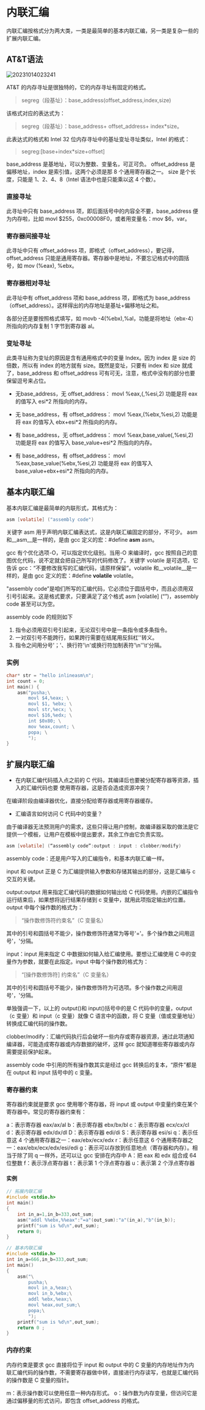 # 内联汇编

内联汇编按格式分为两大类，一类是最简单的基本内联汇编，另一类是复杂一些的扩展内联汇编。

## AT&T语法

![20231014023241](https://cdn.jsdelivr.net/gh/WoodHolz/cloudimg/picture/20231014023241.png)

AT&T 的内存寻址是很独特的，它的内存寻址有固定的格式。

> segreg（段基址）：base_address(offset_address,index,size)

该格式对应的表达式为：

> segreg（段基址）：base_address+ offset_address+ index*size。
 
此表达式的格式和 Intel 32 位内存寻址中的基址变址寻址类似，Intel 的格式：

> segreg:[base+index*size+offset]

base_address 是基地址，可以为整数、变量名，可正可负。
offset_address 是偏移地址，index 是索引值，这两个必须是那 8 个通用寄存器之一。
size 是个长度，只能是 1、2、4、8（Intel 语法中也是只能乘以这 4 个数）。

### 直接寻址

此寻址中只有 base_address 项，即后面括号中的内容全不要，base_address 便为内存啦，比如 movl $255，0xc00008F0，或者用变量名：mov $6，var。

### 寄存器间接寻址

此寻址中只有 offset_address 项，即格式（offset_address），要记得，offset_address 只能是通用寄存器。寄存器中是地址，不要忘记格式中的圆括号，如 mov (%eax), %ebx。

### 寄存器相对寻址

此寻址中有 offset_address 项和 base_address 项，即格式为 base_address（offset_address）。这样得出的内存地址是基址+偏移地址之和。

各部分还是要按照格式填写，如 movb -4(%ebx),%al，功能是将地址（ebx-4）所指向的内存复制 1 字节到寄存器 al。

### 变址寻址

此类寻址称为变址的原因是含有通用格式中的变量 Index。因为 index 是 size 的倍数，所以有 index 的地方就有 size。既然是变址，只要有 index 和 size 就成了，base_address 和 offset_address 可有可无，注意，格式中没有的部分也要保留逗号来占位。

- 无base_address，无 offset_address：
movl %eax,(,%esi,2)
功能是将 eax 的值写入 esi*2 所指向的内存。

- 无 base_address，有 offset_address：
movl %eax,(%ebx,%esi,2)
功能是将 eax 的值写入 ebx+esi*2 所指向的内存。

- 有 base_address，无 offset_address：
movl %eax,base_value(,%esi,2)
功能是将 eax 的值写入 base_value+esi*2 所指向的内存。

- 有 base_address，有 offset_address：
movl %eax,base_value(%ebx,%esi,2)
功能是将 eax 的值写入 base_value+ebx+esi*2 所指向的内存。

## 基本内联汇编

基本内联汇编是最简单的内联形式，其格式为：

``` c
asm [volatile] ("assembly code")
```

关键字 asm 用于声明内联汇编表达式，这是内联汇编固定的部分，不可少。
asm 和__asm__是一样的，是由 gcc 定义的宏：#define __asm__ asm。

gcc 有个优化选项-O，可以指定优化级别。当用-O 来编译时，gcc 按照自己的意图优化代码，说不定就会把自己所写的代码修改了。关键字 volatile 是可选项，它告诉 gcc：“不要修改我写的汇编代码，请原样保留”。volatile 和__volatile__是一样的，是由 gcc 定义的宏：#define __volatile__ volatile。

"assembly code”是咱们所写的汇编代码，它必须位于圆括号中，而且必须用双引号引起来。这是格式要求，只要满足了这个格式 asm [volatile] (“”)，assembly code 甚至可以为空。

assembly code 的规则如下

1. 指令必须用双引号引起来，无论双引号中是一条指令或多条指令。
2. 一对双引号不能跨行，如果跨行需要在结尾用反斜杠'\'转义。
3. 指令之间用分号'；'、换行符'\n'或换行符加制表符'\n''\t'分隔。

### 实例

``` c
char* str = "hello inlineasm\n";
int count = 0;
int main() {
	asm("pusha;\
		movl $4,%eax; \
		movl $1, %ebx; \
		movl str,%ecx; \
		movl $16,%edx; \
		int $0x80; \
		mov %eax,count; \
		popa; \
		");
}
```
## 扩展内联汇编

* 在内联汇编代码插入点之前的 C 代码，其编译后也要被分配寄存器等资源，插入的汇编代码也要 使用寄存器，这是否会造成资源冲突？

在编译阶段由编译器优化，直接分配给寄存器或用寄存器缓存。

* 汇编语言如何访问 C 代码中的变量？

由于编译器无法预测用户的需求，这些只得让用户控制，故编译器采取的做法是它提供一个模板，让用户在模板中提出要求，其余工作由它负责实现。

``` c
asm [volatile] (“assembly code”:output : input : clobber/modify)
```

assembly code：还是用户写入的汇编指令，和基本内联汇编一样。

input 和 output 正是 C 为汇编提供输入参数和存储其输出的部分，这是汇编与 c 交互的关键。

output:output 用来指定汇编代码的数据如何输出给 C 代码使用。内嵌的汇编指令运行结束后，如果想将运行结果存储到 c 变量中，就用此项指定输出的位置。output 中每个操作数的格式为：

> “操作数修饰符约束名”（C 变量名）

其中的引号和圆括号不能少，操作数修饰符通常为等号'='。多个操作数之间用逗号'，'分隔。

input：input 用来指定 C 中数据如何输入给汇编使用。要想让汇编使用 C 中的变量作为参数，就要在此指定。input 中每个操作数的格式为：

> “[操作数修饰符] 约束名”（C 变量名）

其中的引号和圆括号不能少，操作数修饰符为可选项。多个操作数之间用逗号'，'分隔。

单独强调一下，以上的 output()和 input()括号中的是 C 代码中的变量，output（c 变量）和 input（c 变量）就像 C 语言中的函数，将 C 变量（值或变量地址）转换成汇编代码的操作数。

clobber/modify：汇编代码执行后会破坏一些内存或寄存器资源，通过此项通知编译器，可能造成寄存器或内存数据的破坏，这样 gcc 就知道哪些寄存器或内存需要提前保护起来。

assembly code 中引用的所有操作数其实是经过 gcc 转换后的复本，“原件”都是在 output 和 input 括号中的 c 变量。

### 寄存器约束

寄存器约束就是要求 gcc 使用哪个寄存器，将 input 或 output 中变量约束在某个寄存器中。常见的寄存器约束有：

a：表示寄存器 eax/ax/al
b：表示寄存器 ebx/bx/bl
c：表示寄存器 ecx/cx/cl
d：表示寄存器 edx/dx/dl
D：表示寄存器 edi/di
S：表示寄存器 esi/si
q：表示任意这 4 个通用寄存器之一：eax/ebx/ecx/edx
r：表示任意这 6 个通用寄存器之一：eax/ebx/ecx/edx/esi/edi
g：表示可以存放到任意地点（寄存器和内存）。相当于除了同 q 一样外，还可以让 gcc 安排在内存中
A：把 eax 和 edx 组合成 64 位整数
f：表示浮点寄存器
t：表示第 1 个浮点寄存器
u：表示第 2 个浮点寄存器

#### 实例

``` c
// 拓展内联汇编
#include <stdio.h>
int main()
{
    int in_a=1,in_b=333,out_sum;
    asm("addl %%ebx,%%eax":"=a"(out_sum):"a"(in_a),"b"(in_b));
    printf("sum is %d\n",out_sum);
    return 0;
}
```

``` c
// 基本内联汇编
#include <stdio.h>
int in_a=666,in_b=333,out_sum;
int main()
{
    asm("\
        pusha;\
        movl in_a,%eax;\
        movl in_b,%ebx;\
        addl %ebx,%eax;\
        movl %eax,out_sum;\
        popa;\
        ");
    printf("sum is %d\n",out_sum);
    return 0 ;
}
```

### 内存约束

内存约束是要求 gcc 直接将位于 input 和 output 中的 C 变量的内存地址作为内联汇编代码的操作数，不需要寄存器做中转，直接进行内存读写，也就是汇编代码的操作数是 C 变量的指针。

m：表示操作数可以使用任意一种内存形式。
o：操作数为内存变量，但访问它是通过偏移量的形式访问，即包含 offset_address 的格式。

